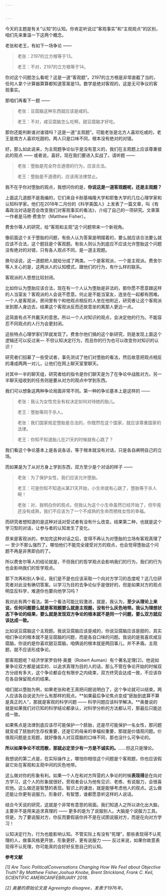 ```yaml
---


---
```


<p>今天的主题是有关“认知”的认知。你肯定听说过“客观事实”和“主观观点”的区别，咱们先来重温一下这两个概念。</p>
<p>老张和老王，有如下一场争论 ——</p>
<blockquote>
<p>老张：2197的立方根等于13。</p>
<p>老王：不对，2197的立方根等于14。</p>
</blockquote>
<p>你对这个问题怎么看呢？这是一道“客观题”。2197的立方根是非常直截了当的，任何人拿个计算器算算都知道答案是13。数学是绝对客观的，这是无可争议的客观事实。</p>
<p>那咱们再看下一题 ——</p>
<blockquote>
<p>老张：豆腐脑这种东西就应该是咸的。</p>
<p>老王：不对，咸豆腐脑怎么吃啊，甜豆腐脑才好吃。</p>
</blockquote>
<p>那你还能判断谁对谁错吗？这是一道“主观题”。可能老张是北方人喜欢吃咸的，老王是南方人喜欢吃甜的。两人只是口味不同，根本没有绝对的对错。</p>
<p>好，那么如此说来，为主观题争论似乎是没有意义的，我们在主观题上应该尊重彼此的观点 —— 或者说，喜好。现在我们要进入实战了。请听题 ——</p>
<blockquote>
<p>老张：堕胎是完全符合道德的行为，应该合法。</p>
<p>老王：堕胎是不道德的，应该用法律禁止。</p>
</blockquote>
<p>我不在乎你对堕胎的观点，我想问你的是，<strong>你说这是一道客观题呢，还是主观题？</strong></p>
<p>上面这几道题不是我编的，它们来自卡耐基梅隆大学和耶鲁大学的几位心理学家和认知科学家。他们在2018年二月份的《科学美国人》上发表了一篇文章，叫《有毒政治对话是否会改变我们对客观事实的看法》，介绍了自己的一项研究。文章第一作者是马修·费舍尔（Matthew Fisher）。</p>
<p>费舍尔等人的研究，给“客观和主观”这个问题带来一个新视角。</p>
<p>像前面这个关于堕胎的问题，有些人认为答案是明摆着的，要么就应该合法要么就应该不合法，这个题目是个客观题。有些人则认为到底应不应该允许堕胎这个问题没有绝对的对错，只有各人观点不同，是一道主观题。</p>
<p>换句话说，这一道题把人就给分成了两类。一个是客观派，一个是主观派。费舍尔等人关心的是，这两派人的认知模式，跟他们的行为，有什么样的联系。</p>
<p>客观派的人思想比较封闭。</p>
<p>比如你认为堕胎应该合法，现在有一个人认为堕胎是非法的，那你愿不愿意跟这样的人当室友？客观派的人会说不愿意。何止是不能当室友，连坐在一起都有困难。一个人是客观派，房间里有个和他观点相反的人坐在他附近，研究者让这个客观派坐到那人身边去，结果这个客观派反而还故意坐的离那人更远一点。</p>
<p>这简直有点不共戴天的意思。所以一个人对知识的观点，会决定他的行为。不能容忍不同观点的人行为会更封闭。</p>
<p>这些特点心理学家们早就发现了。费舍尔他们搞的这个新研究，则是发现上面这个逻辑还可以反过来— 不但认知决定行为，而且你的行为也可以改变你对知识的认识！</p>
<p>研究者们招募了一些受试者，事先测试了他们对堕胎的看法，然后故意把观点相反的凑成两两一对儿，让他们在网上聊天室里聊天。</p>
<p>对其中一半的聊天组，研究者给的指令是你们聊天是为了在争论中战胜对方。另一半聊天组收到的任务则是要从对方的观点中学到东西。</p>
<p>我们可以想象这两种争论局面非常不同。第一种的争论基本上是这样的 ——</p>
<blockquote>
<p>老张：我认为女性完全有权决定如何对待她的胎儿。</p>
<p>老王：堕胎等同于杀人。</p>
<p>老张：我们国家规定堕胎是合法的，你既然在这个国家，就应该尊重国家的法律。</p>
<p>老王：你知不知道胎儿在21天的时候就有心跳了？</p>
</blockquote>
<p>我们看这个争论基本上是各说各话，等于根本就没有对话，只是各自阐明自己的立场。</p>
<p>而如果是为了从对方身上学到东西，双方至少是个对话的样子 ——</p>
<blockquote>
<p>老张：为了保护女性，我们应该允许堕胎。</p>
<p>老王：可是你知不知道从第21天开始，小生命就有心跳了，堕胎等于杀人啊！</p>
<p>老张：对，我明白你的观点。但我认为这个小生命虽然已经开始了，但毕竟还没有成熟，我们不应该为了一个不成熟的生命而牺牲女性的幸福。</p>
</blockquote>
<p>而研究者想知道的是这种对话对受试者有没有什么改变。结果第二种，也就是这个学习型的对话，让参与者的认知发生了变化。</p>
<p>原来是客观派的，参加完这种对话之后，变得不再认为对堕胎的立场有客观真理了 — 至少不那么强烈了。哪怕他们不能完全接受对方的观点，也会觉得堕胎这个问题不再是非黑即白的了。</p>
<p>所以费舍尔等人的结论就是，不但我们的哲学观点会影响我们的行为，我们的行为也会影响我们的哲学观点。</p>
<p>那下次再和别人争论，我们是不是也应该采取一个向对方学习的态度呢？这几位研究者对此没有确切答案。以学习为目的去争论似乎是很好的，但是如果对方的观点明显反科学，难道你也要向他学习吗？</p>
<p>我对此有两个看法。第一个看法可能比较激进，就是，我认为，<strong>至少从理论上来说，任何问题要么就是客观题要么就是主观题，没有什么灰色地带。我认为理想状态下争论的结果，要么就是发现双方争论的根本就不是同一个问题，要么双方就应该达成一致。</strong></p>
<p>比如说豆腐脑这个主观题。我说豆腐脑应该是咸的，你说豆腐脑应该是甜的，其实咱们争论的根本就不是豆腐脑的问题，而是各自口味的问题。我说的是我喜欢咸豆腐脑，你说的是你喜欢甜豆腐脑，咱俩说的根本就是两回事儿，并不矛盾。主观题，就不应该形成争论。</p>
<p>那客观题呢？经济学家罗伯特·奥曼（Robert Auman）有个著名定理[2]，他说如果争论双方都是诚实的、以追求真理为目的人的话，那么不管在争论开始的时候双方分歧有多大，这个争论都会在有限步之内结束，双方终究会达成一致，不应该存在各自保留观点的结果。</p>
<p>咱们就以堕胎为例，如果老张和老王真把问题说明白了，这个争论就可以结束。两人应该各自说说为什么有那样的观点。**如果最后争论焦点变成“胚胎到底算不算是真正的人”，那就是客观的科学问题 —— 科学问题应该科学解决。**奥曼说的就是如果我们对已知的科学结论都承认，对科学分析的方法都认可，那最后只能达成一致。</p>
<p>如果焦点是法律到底应该尽可能保护一个胚胎，还是尽可能保护一名女性，那问题就变成了胚胎的生存权重要，还是它的母亲的幸福权重要，那就是价值观问题。价值观问题是主观题，就好像各人对豆腐脑的口味不同，那也没什么可争论的。</p>
<p><strong>所以如果争论不欢而散，那就必定至少有一方是不诚实的。</strong>……但这只是理论。</p>
<p>我想说的第二点是，在实际操作上，哪怕你相信这个问题是个客观题，你也应该假装它处在客观和主观中间的灰色地带。</p>
<p>这么做对你的形象有利。如果一个人在和对方阵营的人争论的时候<strong>表现得</strong>是在向对方学习，这个人的形象就很好。旁观者会认为他有见识、老练、有说服力，会很喜欢他。这么做还是智慧的表现。智识上的谦逊，就是能够考虑他人的观点。这么做还能让你更有说服力。形象好，有智慧，谁都愿意听这样的人说话。</p>
<p>结合今天说的研究，这就是个非常有意思的局面。我们知道人之所以进化出大脑，主要并不是用来追求真理的 —— 更多的是为了说服别人。大脑是个说服力工具。但是，为了要说服对方，你反而要假装你并不是在试图说服对方，而是在向对方学习！</p>
<p>认知决定行为，行为也能影响认知。不管实际上有没有“死理”，那些表现得不认死理的人，做事风格更开放，形象更好，更有说服力 —— 反过来说，如果你故意表现得不认死理，你可能真的会好好反思自己的认知。</p>
<p><strong>参考文献</strong></p>
<p><em>[1] Are Toxic PoliticalConversations Changing How We Feel about Objective Truth? By Matthew Fisher,Joshua Knobe, Brent Strickland, Frank C. Keil, SCIENTIFIC AMERICANFEBRUARY 2018.</em></p>
<p><em>[2] 奥曼的原始论文是 Agreeingto disagree，发表于1976年。</em></p>

